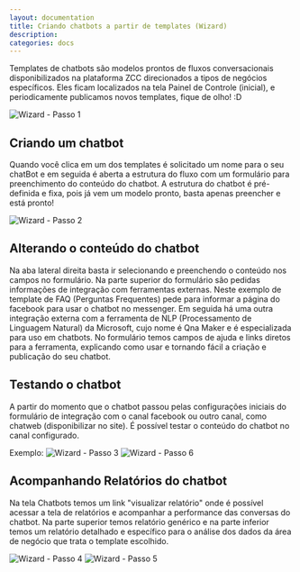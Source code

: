 ```yaml
---
layout: documentation
title: Criando chatbots a partir de templates (Wizard)
description: 
categories: docs
---
```


Templates de chatbots são modelos prontos de fluxos conversacionais disponibilizados na plataforma ZCC direcionados a tipos de negócios específicos. 
Eles ficam localizados na tela Painel de Controle (inicial), e periodicamente publicamos novos templates, fique de olho! :D

![Wizard - Passo 1](https://raw.githubusercontent.com/zenvia/zenvia.github.io/master/assets/img/wizard/imagem1.png)


## Criando um chatbot

Quando você clica em um dos templates é solicitado um nome para o seu chatBot e em seguida é aberta a estrutura do fluxo com um formulário para preenchimento do conteúdo do chatbot. 
A estrutura do chatbot é pré-definida e fixa, pois já vem um modelo pronto, basta apenas preencher e está pronto!

![Wizard - Passo 2](https://raw.githubusercontent.com/zenvia/zenvia.github.io/master/assets/img/wizard/imagem2.png)

## Alterando o conteúdo do chatbot

Na aba lateral direita basta ir selecionando e preenchendo o conteúdo nos campos no formulário. Na parte superior do formulário são pedidas informações de integração com ferramentas externas. 
Neste exemplo de template de FAQ (Perguntas Frequentes) pede para informar a página do facebook para usar o chatbot no messenger.  Em seguida há uma outra integração externa com a ferramenta de NLP (Processamento de Linguagem Natural) da Microsoft, cujo nome é Qna Maker e é especializada para uso em chatbots. 
No formulário temos campos de ajuda e links diretos para a ferramenta, explicando como usar e tornando fácil a criação e publicação do seu chatbot.

## Testando o chatbot
A partir do momento que o chatbot passou pelas configurações iniciais do formulário de integração com o canal facebook ou outro canal, como chatweb (disponibilizar no site). É possível testar o conteúdo do chatbot no canal configurado.

Exemplo:
![Wizard - Passo 3](https://raw.githubusercontent.com/zenvia/zenvia.github.io/master/assets/img/wizard/imagem3.png)
![Wizard - Passo 6](https://raw.githubusercontent.com/zenvia/zenvia.github.io/master/assets/img/wizard/imagem6.png)


## Acompanhando Relatórios do chatbot
Na tela Chatbots temos um link "visualizar relatório" onde é possível acessar a tela de relatórios e acompanhar a performance das conversas do chatbot.
Na parte superior temos relatório genérico e na parte inferior temos um relatório detalhado e específico para o análise dos dados da área de negócio que trata o template escolhido.

![Wizard - Passo 4](https://raw.githubusercontent.com/zenvia/zenvia.github.io/master/assets/img/wizard/imagem4.png)
![Wizard - Passo 5](https://raw.githubusercontent.com/zenvia/zenvia.github.io/master/assets/img/wizard/imagem5.png)

